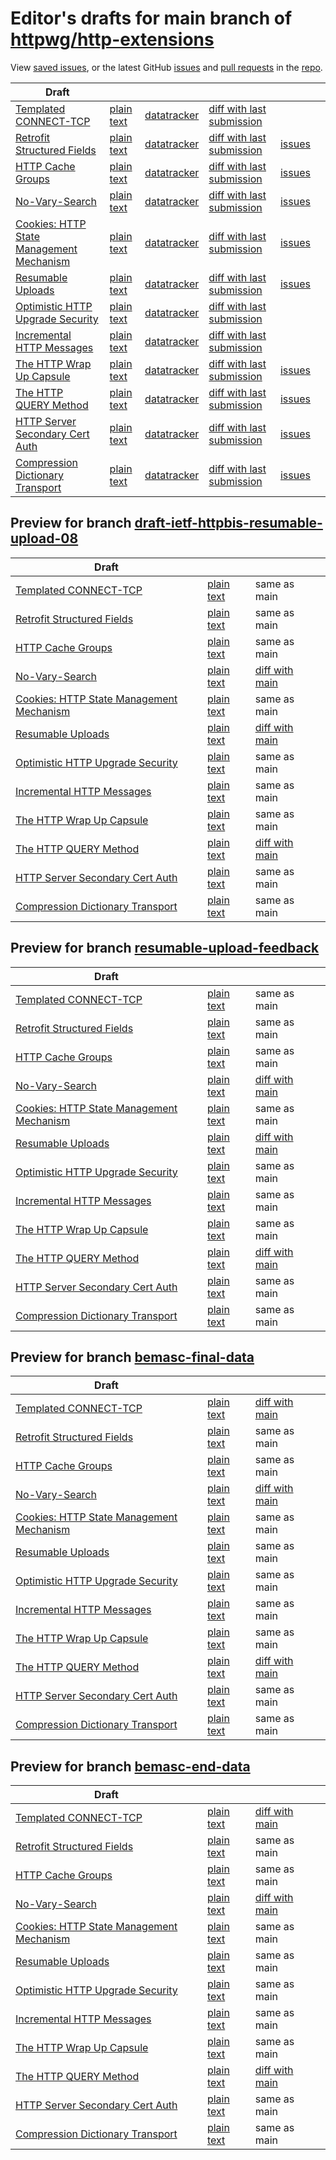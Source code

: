 # Editor's drafts for main branch of [httpwg/http-extensions](https://github.com/httpwg/http-extensions)

View [saved issues](issues.html), or the latest GitHub [issues](https://github.com/httpwg/http-extensions/issues) and [pull requests](https://github.com/httpwg/http-extensions/pulls) in the [repo](https://github.com/httpwg/http-extensions).

| Draft |     |     |     |     |     |
| ----- | --- | --- | --- | --- | --- |
| [Templated CONNECT-TCP](./draft-ietf-httpbis-connect-tcp.html "Template-Driven HTTP CONNECT Proxying for TCP (HTML)") | [plain text](./draft-ietf-httpbis-connect-tcp.txt "Template-Driven HTTP CONNECT Proxying for TCP (Text)") | [datatracker](https://datatracker.ietf.org/doc/draft-ietf-httpbis-connect-tcp "Datatracker for draft-ietf-httpbis-connect-tcp") | [diff with last submission](https://author-tools.ietf.org/api/iddiff?doc_1=draft-ietf-httpbis-connect-tcp&url_2=https://httpwg.github.io/http-extensions/draft-ietf-httpbis-connect-tcp.txt) |  |
| [Retrofit Structured Fields](./draft-ietf-httpbis-retrofit.html "Retrofit Structured Fields for HTTP (HTML)") | [plain text](./draft-ietf-httpbis-retrofit.txt "Retrofit Structured Fields for HTTP (Text)") | [datatracker](https://datatracker.ietf.org/doc/draft-ietf-httpbis-retrofit "Datatracker for draft-ietf-httpbis-retrofit") | [diff with last submission](https://author-tools.ietf.org/api/iddiff?doc_1=draft-ietf-httpbis-retrofit&url_2=https://httpwg.github.io/http-extensions/draft-ietf-httpbis-retrofit.txt) | [issues](https://github.com/httpwg/http-extensions/labels/retrofit) |
| [HTTP Cache Groups](./draft-ietf-httpbis-cache-groups.html "HTTP Cache Groups (HTML)") | [plain text](./draft-ietf-httpbis-cache-groups.txt "HTTP Cache Groups (Text)") | [datatracker](https://datatracker.ietf.org/doc/draft-ietf-httpbis-cache-groups "Datatracker for draft-ietf-httpbis-cache-groups") | [diff with last submission](https://author-tools.ietf.org/api/iddiff?doc_1=draft-ietf-httpbis-cache-groups&url_2=https://httpwg.github.io/http-extensions/draft-ietf-httpbis-cache-groups.txt) | [issues](https://github.com/httpwg/http-extensions/labels/cache-groups) |
| [No-Vary-Search](./draft-ietf-httpbis-no-vary-search.html "No-Vary-Search (HTML)") | [plain text](./draft-ietf-httpbis-no-vary-search.txt "No-Vary-Search (Text)") | [datatracker](https://datatracker.ietf.org/doc/draft-ietf-httpbis-no-vary-search "Datatracker for draft-ietf-httpbis-no-vary-search") | [diff with last submission](https://author-tools.ietf.org/api/iddiff?doc_1=draft-ietf-httpbis-no-vary-search&url_2=https://httpwg.github.io/http-extensions/draft-ietf-httpbis-no-vary-search.txt) | [issues](https://github.com/httpwg/http-extensions/labels/no-vary-search) |
| [Cookies: HTTP State Management Mechanism](./draft-ietf-httpbis-rfc6265bis.html "Cookies: HTTP State Management Mechanism (HTML)") | [plain text](./draft-ietf-httpbis-rfc6265bis.txt "Cookies: HTTP State Management Mechanism (Text)") | [datatracker](https://datatracker.ietf.org/doc/draft-ietf-httpbis-rfc6265bis "Datatracker for draft-ietf-httpbis-rfc6265bis") | [diff with last submission](https://author-tools.ietf.org/api/iddiff?doc_1=draft-ietf-httpbis-rfc6265bis&url_2=https://httpwg.github.io/http-extensions/draft-ietf-httpbis-rfc6265bis.txt) | [issues](https://github.com/httpwg/http-extensions/labels/6265bis) |
| [Resumable Uploads](./draft-ietf-httpbis-resumable-upload.html "Resumable Uploads for HTTP (HTML)") | [plain text](./draft-ietf-httpbis-resumable-upload.txt "Resumable Uploads for HTTP (Text)") | [datatracker](https://datatracker.ietf.org/doc/draft-ietf-httpbis-resumable-upload "Datatracker for draft-ietf-httpbis-resumable-upload") | [diff with last submission](https://author-tools.ietf.org/api/iddiff?doc_1=draft-ietf-httpbis-resumable-upload&url_2=https://httpwg.github.io/http-extensions/draft-ietf-httpbis-resumable-upload.txt) | [issues](https://github.com/httpwg/http-extensions/labels/resumable-upload) |
| [Optimistic HTTP Upgrade Security](./draft-ietf-httpbis-optimistic-upgrade.html "Security Considerations for Optimistic Protocol Transitions in HTTP/1.1 (HTML)") | [plain text](./draft-ietf-httpbis-optimistic-upgrade.txt "Security Considerations for Optimistic Protocol Transitions in HTTP/1.1 (Text)") | [datatracker](https://datatracker.ietf.org/doc/draft-ietf-httpbis-optimistic-upgrade "Datatracker for draft-ietf-httpbis-optimistic-upgrade") | [diff with last submission](https://author-tools.ietf.org/api/iddiff?doc_1=draft-ietf-httpbis-optimistic-upgrade&url_2=https://httpwg.github.io/http-extensions/draft-ietf-httpbis-optimistic-upgrade.txt) |  |
| [Incremental HTTP Messages](./draft-ietf-httpbis-incremental.html "Incremental HTTP Messages (HTML)") | [plain text](./draft-ietf-httpbis-incremental.txt "Incremental HTTP Messages (Text)") | [datatracker](https://datatracker.ietf.org/doc/draft-ietf-httpbis-incremental "Datatracker for draft-ietf-httpbis-incremental") | [diff with last submission](https://author-tools.ietf.org/api/iddiff?doc_1=draft-ietf-httpbis-incremental&url_2=https://httpwg.github.io/http-extensions/draft-ietf-httpbis-incremental.txt) |  |
| [The HTTP Wrap Up Capsule](./draft-ietf-httpbis-wrap-up.html "The HTTP Wrap Up Capsule (HTML)") | [plain text](./draft-ietf-httpbis-wrap-up.txt "The HTTP Wrap Up Capsule (Text)") | [datatracker](https://datatracker.ietf.org/doc/draft-ietf-httpbis-wrap-up "Datatracker for draft-ietf-httpbis-wrap-up") | [diff with last submission](https://author-tools.ietf.org/api/iddiff?doc_1=draft-ietf-httpbis-wrap-up&url_2=https://httpwg.github.io/http-extensions/draft-ietf-httpbis-wrap-up.txt) | [issues](https://github.com/httpwg/http-extensions/labels/wrap-up) |
| [The HTTP QUERY Method](./draft-ietf-httpbis-safe-method-w-body.html "The HTTP QUERY Method (HTML)") | [plain text](./draft-ietf-httpbis-safe-method-w-body.txt "The HTTP QUERY Method (Text)") | [datatracker](https://datatracker.ietf.org/doc/draft-ietf-httpbis-safe-method-w-body "Datatracker for draft-ietf-httpbis-safe-method-w-body") | [diff with last submission](https://author-tools.ietf.org/api/iddiff?doc_1=draft-ietf-httpbis-safe-method-w-body&url_2=https://httpwg.github.io/http-extensions/draft-ietf-httpbis-safe-method-w-body.txt) | [issues](https://github.com/httpwg/http-extensions/labels/query-method) |
| [HTTP Server Secondary Cert Auth](./draft-ietf-httpbis-secondary-server-certs.html "Secondary Certificate Authentication of HTTP Servers (HTML)") | [plain text](./draft-ietf-httpbis-secondary-server-certs.txt "Secondary Certificate Authentication of HTTP Servers (Text)") | [datatracker](https://datatracker.ietf.org/doc/draft-ietf-httpbis-secondary-server-certs "Datatracker for draft-ietf-httpbis-secondary-server-certs") | [diff with last submission](https://author-tools.ietf.org/api/iddiff?doc_1=draft-ietf-httpbis-secondary-server-certs&url_2=https://httpwg.github.io/http-extensions/draft-ietf-httpbis-secondary-server-certs.txt) | [issues](https://github.com/httpwg/http-extensions/labels/secondary-server-certs) |
| [Compression Dictionary Transport](./draft-ietf-httpbis-compression-dictionary.html "Compression Dictionary Transport (HTML)") | [plain text](./draft-ietf-httpbis-compression-dictionary.txt "Compression Dictionary Transport (Text)") | [datatracker](https://datatracker.ietf.org/doc/draft-ietf-httpbis-compression-dictionary "Datatracker for draft-ietf-httpbis-compression-dictionary") | [diff with last submission](https://author-tools.ietf.org/api/iddiff?doc_1=draft-ietf-httpbis-compression-dictionary&url_2=https://httpwg.github.io/http-extensions/draft-ietf-httpbis-compression-dictionary.txt) | [issues](https://github.com/httpwg/http-extensions/labels/compression-dictionary) |

## Preview for branch [draft-ietf-httpbis-resumable-upload-08](draft-ietf-httpbis-resumable-upload-08)

| Draft |     |     |     |
| ----- | --- | --- | --- |
| [Templated CONNECT-TCP](draft-ietf-httpbis-resumable-upload-08/draft-ietf-httpbis-connect-tcp.html "Template-Driven HTTP CONNECT Proxying for TCP (HTML)") | [plain text](draft-ietf-httpbis-resumable-upload-08/draft-ietf-httpbis-connect-tcp.txt "Template-Driven HTTP CONNECT Proxying for TCP (Text)") | same as main |
| [Retrofit Structured Fields](draft-ietf-httpbis-resumable-upload-08/draft-ietf-httpbis-retrofit.html "Retrofit Structured Fields for HTTP (HTML)") | [plain text](draft-ietf-httpbis-resumable-upload-08/draft-ietf-httpbis-retrofit.txt "Retrofit Structured Fields for HTTP (Text)") | same as main |
| [HTTP Cache Groups](draft-ietf-httpbis-resumable-upload-08/draft-ietf-httpbis-cache-groups.html "HTTP Cache Groups (HTML)") | [plain text](draft-ietf-httpbis-resumable-upload-08/draft-ietf-httpbis-cache-groups.txt "HTTP Cache Groups (Text)") | same as main |
| [No-Vary-Search](draft-ietf-httpbis-resumable-upload-08/draft-ietf-httpbis-no-vary-search.html "No-Vary-Search (HTML)") | [plain text](draft-ietf-httpbis-resumable-upload-08/draft-ietf-httpbis-no-vary-search.txt "No-Vary-Search (Text)") | [diff with main](https://author-tools.ietf.org/api/iddiff?url_1=https://httpwg.github.io/http-extensions/draft-ietf-httpbis-no-vary-search.txt&url_2=https://httpwg.github.io/http-extensions/draft-ietf-httpbis-resumable-upload-08/draft-ietf-httpbis-no-vary-search.txt) |
| [Cookies: HTTP State Management Mechanism](draft-ietf-httpbis-resumable-upload-08/draft-ietf-httpbis-rfc6265bis.html "Cookies: HTTP State Management Mechanism (HTML)") | [plain text](draft-ietf-httpbis-resumable-upload-08/draft-ietf-httpbis-rfc6265bis.txt "Cookies: HTTP State Management Mechanism (Text)") | same as main |
| [Resumable Uploads](draft-ietf-httpbis-resumable-upload-08/draft-ietf-httpbis-resumable-upload.html "Resumable Uploads for HTTP (HTML)") | [plain text](draft-ietf-httpbis-resumable-upload-08/draft-ietf-httpbis-resumable-upload.txt "Resumable Uploads for HTTP (Text)") | [diff with main](https://author-tools.ietf.org/api/iddiff?url_1=https://httpwg.github.io/http-extensions/draft-ietf-httpbis-resumable-upload.txt&url_2=https://httpwg.github.io/http-extensions/draft-ietf-httpbis-resumable-upload-08/draft-ietf-httpbis-resumable-upload.txt) |
| [Optimistic HTTP Upgrade Security](draft-ietf-httpbis-resumable-upload-08/draft-ietf-httpbis-optimistic-upgrade.html "Security Considerations for Optimistic Protocol Transitions in HTTP/1.1 (HTML)") | [plain text](draft-ietf-httpbis-resumable-upload-08/draft-ietf-httpbis-optimistic-upgrade.txt "Security Considerations for Optimistic Protocol Transitions in HTTP/1.1 (Text)") | same as main |
| [Incremental HTTP Messages](draft-ietf-httpbis-resumable-upload-08/draft-ietf-httpbis-incremental.html "Incremental HTTP Messages (HTML)") | [plain text](draft-ietf-httpbis-resumable-upload-08/draft-ietf-httpbis-incremental.txt "Incremental HTTP Messages (Text)") | same as main |
| [The HTTP Wrap Up Capsule](draft-ietf-httpbis-resumable-upload-08/draft-ietf-httpbis-wrap-up.html "The HTTP Wrap Up Capsule (HTML)") | [plain text](draft-ietf-httpbis-resumable-upload-08/draft-ietf-httpbis-wrap-up.txt "The HTTP Wrap Up Capsule (Text)") | same as main |
| [The HTTP QUERY Method](draft-ietf-httpbis-resumable-upload-08/draft-ietf-httpbis-safe-method-w-body.html "The HTTP QUERY Method (HTML)") | [plain text](draft-ietf-httpbis-resumable-upload-08/draft-ietf-httpbis-safe-method-w-body.txt "The HTTP QUERY Method (Text)") | [diff with main](https://author-tools.ietf.org/api/iddiff?url_1=https://httpwg.github.io/http-extensions/draft-ietf-httpbis-safe-method-w-body.txt&url_2=https://httpwg.github.io/http-extensions/draft-ietf-httpbis-resumable-upload-08/draft-ietf-httpbis-safe-method-w-body.txt) |
| [HTTP Server Secondary Cert Auth](draft-ietf-httpbis-resumable-upload-08/draft-ietf-httpbis-secondary-server-certs.html "Secondary Certificate Authentication of HTTP Servers (HTML)") | [plain text](draft-ietf-httpbis-resumable-upload-08/draft-ietf-httpbis-secondary-server-certs.txt "Secondary Certificate Authentication of HTTP Servers (Text)") | same as main |
| [Compression Dictionary Transport](draft-ietf-httpbis-resumable-upload-08/draft-ietf-httpbis-compression-dictionary.html "Compression Dictionary Transport (HTML)") | [plain text](draft-ietf-httpbis-resumable-upload-08/draft-ietf-httpbis-compression-dictionary.txt "Compression Dictionary Transport (Text)") | same as main |

## Preview for branch [resumable-upload-feedback](resumable-upload-feedback)

| Draft |     |     |     |
| ----- | --- | --- | --- |
| [Templated CONNECT-TCP](resumable-upload-feedback/draft-ietf-httpbis-connect-tcp.html "Template-Driven HTTP CONNECT Proxying for TCP (HTML)") | [plain text](resumable-upload-feedback/draft-ietf-httpbis-connect-tcp.txt "Template-Driven HTTP CONNECT Proxying for TCP (Text)") | same as main |
| [Retrofit Structured Fields](resumable-upload-feedback/draft-ietf-httpbis-retrofit.html "Retrofit Structured Fields for HTTP (HTML)") | [plain text](resumable-upload-feedback/draft-ietf-httpbis-retrofit.txt "Retrofit Structured Fields for HTTP (Text)") | same as main |
| [HTTP Cache Groups](resumable-upload-feedback/draft-ietf-httpbis-cache-groups.html "HTTP Cache Groups (HTML)") | [plain text](resumable-upload-feedback/draft-ietf-httpbis-cache-groups.txt "HTTP Cache Groups (Text)") | same as main |
| [No-Vary-Search](resumable-upload-feedback/draft-ietf-httpbis-no-vary-search.html "No-Vary-Search (HTML)") | [plain text](resumable-upload-feedback/draft-ietf-httpbis-no-vary-search.txt "No-Vary-Search (Text)") | [diff with main](https://author-tools.ietf.org/api/iddiff?url_1=https://httpwg.github.io/http-extensions/draft-ietf-httpbis-no-vary-search.txt&url_2=https://httpwg.github.io/http-extensions/resumable-upload-feedback/draft-ietf-httpbis-no-vary-search.txt) |
| [Cookies: HTTP State Management Mechanism](resumable-upload-feedback/draft-ietf-httpbis-rfc6265bis.html "Cookies: HTTP State Management Mechanism (HTML)") | [plain text](resumable-upload-feedback/draft-ietf-httpbis-rfc6265bis.txt "Cookies: HTTP State Management Mechanism (Text)") | same as main |
| [Resumable Uploads](resumable-upload-feedback/draft-ietf-httpbis-resumable-upload.html "Resumable Uploads for HTTP (HTML)") | [plain text](resumable-upload-feedback/draft-ietf-httpbis-resumable-upload.txt "Resumable Uploads for HTTP (Text)") | [diff with main](https://author-tools.ietf.org/api/iddiff?url_1=https://httpwg.github.io/http-extensions/draft-ietf-httpbis-resumable-upload.txt&url_2=https://httpwg.github.io/http-extensions/resumable-upload-feedback/draft-ietf-httpbis-resumable-upload.txt) |
| [Optimistic HTTP Upgrade Security](resumable-upload-feedback/draft-ietf-httpbis-optimistic-upgrade.html "Security Considerations for Optimistic Protocol Transitions in HTTP/1.1 (HTML)") | [plain text](resumable-upload-feedback/draft-ietf-httpbis-optimistic-upgrade.txt "Security Considerations for Optimistic Protocol Transitions in HTTP/1.1 (Text)") | same as main |
| [Incremental HTTP Messages](resumable-upload-feedback/draft-ietf-httpbis-incremental.html "Incremental HTTP Messages (HTML)") | [plain text](resumable-upload-feedback/draft-ietf-httpbis-incremental.txt "Incremental HTTP Messages (Text)") | same as main |
| [The HTTP Wrap Up Capsule](resumable-upload-feedback/draft-ietf-httpbis-wrap-up.html "The HTTP Wrap Up Capsule (HTML)") | [plain text](resumable-upload-feedback/draft-ietf-httpbis-wrap-up.txt "The HTTP Wrap Up Capsule (Text)") | same as main |
| [The HTTP QUERY Method](resumable-upload-feedback/draft-ietf-httpbis-safe-method-w-body.html "The HTTP QUERY Method (HTML)") | [plain text](resumable-upload-feedback/draft-ietf-httpbis-safe-method-w-body.txt "The HTTP QUERY Method (Text)") | [diff with main](https://author-tools.ietf.org/api/iddiff?url_1=https://httpwg.github.io/http-extensions/draft-ietf-httpbis-safe-method-w-body.txt&url_2=https://httpwg.github.io/http-extensions/resumable-upload-feedback/draft-ietf-httpbis-safe-method-w-body.txt) |
| [HTTP Server Secondary Cert Auth](resumable-upload-feedback/draft-ietf-httpbis-secondary-server-certs.html "Secondary Certificate Authentication of HTTP Servers (HTML)") | [plain text](resumable-upload-feedback/draft-ietf-httpbis-secondary-server-certs.txt "Secondary Certificate Authentication of HTTP Servers (Text)") | same as main |
| [Compression Dictionary Transport](resumable-upload-feedback/draft-ietf-httpbis-compression-dictionary.html "Compression Dictionary Transport (HTML)") | [plain text](resumable-upload-feedback/draft-ietf-httpbis-compression-dictionary.txt "Compression Dictionary Transport (Text)") | same as main |

## Preview for branch [bemasc-final-data](bemasc-final-data)

| Draft |     |     |     |
| ----- | --- | --- | --- |
| [Templated CONNECT-TCP](bemasc-final-data/draft-ietf-httpbis-connect-tcp.html "Template-Driven HTTP CONNECT Proxying for TCP (HTML)") | [plain text](bemasc-final-data/draft-ietf-httpbis-connect-tcp.txt "Template-Driven HTTP CONNECT Proxying for TCP (Text)") | [diff with main](https://author-tools.ietf.org/api/iddiff?url_1=https://httpwg.github.io/http-extensions/draft-ietf-httpbis-connect-tcp.txt&url_2=https://httpwg.github.io/http-extensions/bemasc-final-data/draft-ietf-httpbis-connect-tcp.txt) |
| [Retrofit Structured Fields](bemasc-final-data/draft-ietf-httpbis-retrofit.html "Retrofit Structured Fields for HTTP (HTML)") | [plain text](bemasc-final-data/draft-ietf-httpbis-retrofit.txt "Retrofit Structured Fields for HTTP (Text)") | same as main |
| [HTTP Cache Groups](bemasc-final-data/draft-ietf-httpbis-cache-groups.html "HTTP Cache Groups (HTML)") | [plain text](bemasc-final-data/draft-ietf-httpbis-cache-groups.txt "HTTP Cache Groups (Text)") | same as main |
| [No-Vary-Search](bemasc-final-data/draft-ietf-httpbis-no-vary-search.html "No-Vary-Search (HTML)") | [plain text](bemasc-final-data/draft-ietf-httpbis-no-vary-search.txt "No-Vary-Search (Text)") | [diff with main](https://author-tools.ietf.org/api/iddiff?url_1=https://httpwg.github.io/http-extensions/draft-ietf-httpbis-no-vary-search.txt&url_2=https://httpwg.github.io/http-extensions/bemasc-final-data/draft-ietf-httpbis-no-vary-search.txt) |
| [Cookies: HTTP State Management Mechanism](bemasc-final-data/draft-ietf-httpbis-rfc6265bis.html "Cookies: HTTP State Management Mechanism (HTML)") | [plain text](bemasc-final-data/draft-ietf-httpbis-rfc6265bis.txt "Cookies: HTTP State Management Mechanism (Text)") | same as main |
| [Resumable Uploads](bemasc-final-data/draft-ietf-httpbis-resumable-upload.html "Resumable Uploads for HTTP (HTML)") | [plain text](bemasc-final-data/draft-ietf-httpbis-resumable-upload.txt "Resumable Uploads for HTTP (Text)") | same as main |
| [Optimistic HTTP Upgrade Security](bemasc-final-data/draft-ietf-httpbis-optimistic-upgrade.html "Security Considerations for Optimistic Protocol Transitions in HTTP/1.1 (HTML)") | [plain text](bemasc-final-data/draft-ietf-httpbis-optimistic-upgrade.txt "Security Considerations for Optimistic Protocol Transitions in HTTP/1.1 (Text)") | same as main |
| [Incremental HTTP Messages](bemasc-final-data/draft-ietf-httpbis-incremental.html "Incremental HTTP Messages (HTML)") | [plain text](bemasc-final-data/draft-ietf-httpbis-incremental.txt "Incremental HTTP Messages (Text)") | same as main |
| [The HTTP Wrap Up Capsule](bemasc-final-data/draft-ietf-httpbis-wrap-up.html "The HTTP Wrap Up Capsule (HTML)") | [plain text](bemasc-final-data/draft-ietf-httpbis-wrap-up.txt "The HTTP Wrap Up Capsule (Text)") | same as main |
| [The HTTP QUERY Method](bemasc-final-data/draft-ietf-httpbis-safe-method-w-body.html "The HTTP QUERY Method (HTML)") | [plain text](bemasc-final-data/draft-ietf-httpbis-safe-method-w-body.txt "The HTTP QUERY Method (Text)") | [diff with main](https://author-tools.ietf.org/api/iddiff?url_1=https://httpwg.github.io/http-extensions/draft-ietf-httpbis-safe-method-w-body.txt&url_2=https://httpwg.github.io/http-extensions/bemasc-final-data/draft-ietf-httpbis-safe-method-w-body.txt) |
| [HTTP Server Secondary Cert Auth](bemasc-final-data/draft-ietf-httpbis-secondary-server-certs.html "Secondary Certificate Authentication of HTTP Servers (HTML)") | [plain text](bemasc-final-data/draft-ietf-httpbis-secondary-server-certs.txt "Secondary Certificate Authentication of HTTP Servers (Text)") | same as main |
| [Compression Dictionary Transport](bemasc-final-data/draft-ietf-httpbis-compression-dictionary.html "Compression Dictionary Transport (HTML)") | [plain text](bemasc-final-data/draft-ietf-httpbis-compression-dictionary.txt "Compression Dictionary Transport (Text)") | same as main |

## Preview for branch [bemasc-end-data](bemasc-end-data)

| Draft |     |     |     |
| ----- | --- | --- | --- |
| [Templated CONNECT-TCP](bemasc-end-data/draft-ietf-httpbis-connect-tcp.html "Template-Driven HTTP CONNECT Proxying for TCP (HTML)") | [plain text](bemasc-end-data/draft-ietf-httpbis-connect-tcp.txt "Template-Driven HTTP CONNECT Proxying for TCP (Text)") | [diff with main](https://author-tools.ietf.org/api/iddiff?url_1=https://httpwg.github.io/http-extensions/draft-ietf-httpbis-connect-tcp.txt&url_2=https://httpwg.github.io/http-extensions/bemasc-end-data/draft-ietf-httpbis-connect-tcp.txt) |
| [Retrofit Structured Fields](bemasc-end-data/draft-ietf-httpbis-retrofit.html "Retrofit Structured Fields for HTTP (HTML)") | [plain text](bemasc-end-data/draft-ietf-httpbis-retrofit.txt "Retrofit Structured Fields for HTTP (Text)") | same as main |
| [HTTP Cache Groups](bemasc-end-data/draft-ietf-httpbis-cache-groups.html "HTTP Cache Groups (HTML)") | [plain text](bemasc-end-data/draft-ietf-httpbis-cache-groups.txt "HTTP Cache Groups (Text)") | same as main |
| [No-Vary-Search](bemasc-end-data/draft-ietf-httpbis-no-vary-search.html "No-Vary-Search (HTML)") | [plain text](bemasc-end-data/draft-ietf-httpbis-no-vary-search.txt "No-Vary-Search (Text)") | [diff with main](https://author-tools.ietf.org/api/iddiff?url_1=https://httpwg.github.io/http-extensions/draft-ietf-httpbis-no-vary-search.txt&url_2=https://httpwg.github.io/http-extensions/bemasc-end-data/draft-ietf-httpbis-no-vary-search.txt) |
| [Cookies: HTTP State Management Mechanism](bemasc-end-data/draft-ietf-httpbis-rfc6265bis.html "Cookies: HTTP State Management Mechanism (HTML)") | [plain text](bemasc-end-data/draft-ietf-httpbis-rfc6265bis.txt "Cookies: HTTP State Management Mechanism (Text)") | same as main |
| [Resumable Uploads](bemasc-end-data/draft-ietf-httpbis-resumable-upload.html "Resumable Uploads for HTTP (HTML)") | [plain text](bemasc-end-data/draft-ietf-httpbis-resumable-upload.txt "Resumable Uploads for HTTP (Text)") | same as main |
| [Optimistic HTTP Upgrade Security](bemasc-end-data/draft-ietf-httpbis-optimistic-upgrade.html "Security Considerations for Optimistic Protocol Transitions in HTTP/1.1 (HTML)") | [plain text](bemasc-end-data/draft-ietf-httpbis-optimistic-upgrade.txt "Security Considerations for Optimistic Protocol Transitions in HTTP/1.1 (Text)") | same as main |
| [Incremental HTTP Messages](bemasc-end-data/draft-ietf-httpbis-incremental.html "Incremental HTTP Messages (HTML)") | [plain text](bemasc-end-data/draft-ietf-httpbis-incremental.txt "Incremental HTTP Messages (Text)") | same as main |
| [The HTTP Wrap Up Capsule](bemasc-end-data/draft-ietf-httpbis-wrap-up.html "The HTTP Wrap Up Capsule (HTML)") | [plain text](bemasc-end-data/draft-ietf-httpbis-wrap-up.txt "The HTTP Wrap Up Capsule (Text)") | same as main |
| [The HTTP QUERY Method](bemasc-end-data/draft-ietf-httpbis-safe-method-w-body.html "The HTTP QUERY Method (HTML)") | [plain text](bemasc-end-data/draft-ietf-httpbis-safe-method-w-body.txt "The HTTP QUERY Method (Text)") | [diff with main](https://author-tools.ietf.org/api/iddiff?url_1=https://httpwg.github.io/http-extensions/draft-ietf-httpbis-safe-method-w-body.txt&url_2=https://httpwg.github.io/http-extensions/bemasc-end-data/draft-ietf-httpbis-safe-method-w-body.txt) |
| [HTTP Server Secondary Cert Auth](bemasc-end-data/draft-ietf-httpbis-secondary-server-certs.html "Secondary Certificate Authentication of HTTP Servers (HTML)") | [plain text](bemasc-end-data/draft-ietf-httpbis-secondary-server-certs.txt "Secondary Certificate Authentication of HTTP Servers (Text)") | same as main |
| [Compression Dictionary Transport](bemasc-end-data/draft-ietf-httpbis-compression-dictionary.html "Compression Dictionary Transport (HTML)") | [plain text](bemasc-end-data/draft-ietf-httpbis-compression-dictionary.txt "Compression Dictionary Transport (Text)") | same as main |

